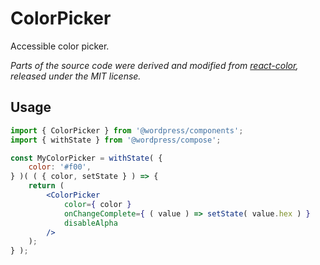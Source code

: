 # ColorPicker

Accessible color picker.

_Parts of the source code were derived and modified from [react-color](https://github.com/casesandberg/react-color/), released under the MIT license._

## Usage
```jsx
import { ColorPicker } from '@wordpress/components';
import { withState } from '@wordpress/compose';

const MyColorPicker = withState( {
	color: '#f00',
} )( ( { color, setState } ) => {
	return (
		<ColorPicker
			color={ color }
			onChangeComplete={ ( value ) => setState( value.hex ) }
			disableAlpha
		/>
	);
} );
```
